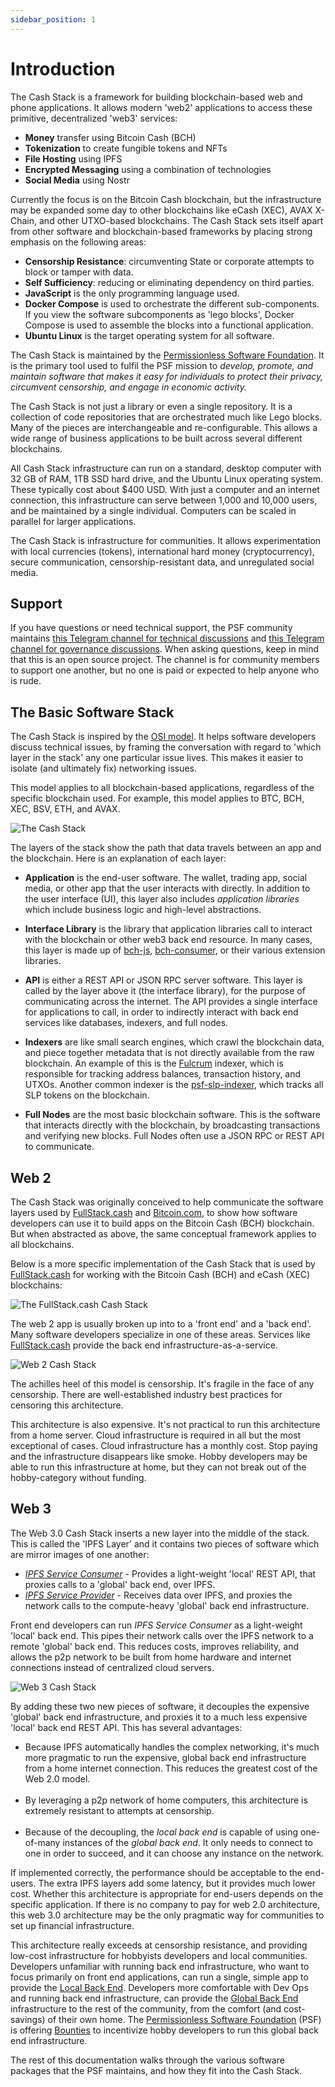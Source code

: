 ```yaml
---
sidebar_position: 1
---
```


# Introduction

The Cash Stack is a framework for building blockchain-based web and phone applications. It allows modern 'web2' applications to access these primitive, decentralized 'web3' services:

- **Money** transfer using Bitcoin Cash (BCH)
- **Tokenization** to create fungible tokens and NFTs
- **File Hosting** using IPFS
- **Encrypted Messaging** using a combination of technologies
- **Social Media** using Nostr


Currently the focus is on the Bitcoin Cash blockchain, but the infrastructure may be expanded some day to other blockchains like eCash (XEC), AVAX X-Chain, and other UTXO-based blockchains. The Cash Stack sets itself apart from other software and blockchain-based frameworks by placing strong emphasis on the following areas:

- **Censorship Resistance**: circumventing State or corporate attempts to block or tamper with data.
- **Self Sufficiency**: reducing or eliminating dependency on third parties.
- **JavaScript** is the only programming language used.
- **Docker Compose** is used to orchestrate the different sub-components. If you view the software subcomponents as 'lego blocks', Docker Compose is used to assemble the blocks into a functional application.
- **Ubuntu Linux** is the target operating system for all software.

The Cash Stack is maintained by the [Permissionless Software Foundation](https://psfoundation.info). It is the primary tool used to fulfil the PSF mission to *develop, promote, and maintain software that makes it easy for individuals to protect their privacy, circumvent censorship, and engage in economic activity.*

The Cash Stack is not just a library or even a single repository. It is a collection of code repositories that are orchestrated much like Lego blocks. Many of the pieces are interchangeable and re-configurable. This allows a wide range of business applications to be built across several different blockchains.

All Cash Stack infrastructure can run on a standard, desktop computer with 32 GB of RAM, 1TB SSD hard drive, and the Ubuntu Linux operating system. These typically cost about $400 USD. With just a computer and an internet connection, this infrastructure can serve between 1,000 and 10,000 users, and be maintained by a single individual. Computers can be scaled in parallel for larger applications.

The Cash Stack is infrastructure for communities. It allows experimentation with local currencies (tokens), international hard money (cryptocurrency), secure communication, censorship-resistant data, and unregulated social media.

## Support

If you have questions or need technical support, the PSF community maintains [this Telegram channel for technical discussions](https://t.me/bch_js_toolkit) and [this Telegram channel for governance discussions](https://t.me/permissionless_software). When asking questions, keep in mind that this is an open source project. The channel is for community members to support one another, but no one is paid or expected to help anyone who is rude.

## The Basic Software Stack

The Cash Stack is inspired by the [OSI model](https://www.bmc.com/blogs/osi-model-7-layers/). It helps software developers discuss technical issues, by framing the conversation with regard to 'which layer in the stack' any one particular issue lives. This makes it easier to isolate (and ultimately fix) networking issues.

This model applies to all blockchain-based applications, regardless of the specific blockchain used. For example, this model applies to BTC, BCH, XEC, BSV, ETH, and AVAX.


![The Cash Stack](./img/cash-stack-rough.png)

The layers of the stack show the path that data travels between an app and the blockchain. Here is an explanation of each layer:

- **Application** is the end-user software. The wallet, trading app, social media, or other app that the user interacts with directly. In addition to the user interface (UI), this layer also includes *application libraries* which include business logic and high-level abstractions.

- **Interface Library** is the library that application libraries call to interact with the blockchain or other web3 back end resource. In many cases, this layer is made up of [bch-js](https://www.npmjs.com/package/@psf/bch-js), [bch-consumer](https://www.npmjs.com/package/bch-consumer), or their various extension libraries.

- **API** is either a REST API or JSON RPC server software. This layer is called by the layer above it (the interface library), for the purpose of communicating across the internet. The API provides a single interface for applications to call, in order to indirectly interact with back end services like databases, indexers, and full nodes.

- **Indexers** are like small search engines, which crawl the blockchain data, and piece together metadata that is not directly available from the raw blockchain. An example of this is the [Fulcrum](https://github.com/Permissionless-Software-Foundation/docker-fulcrum) indexer, which is responsible for tracking address balances, transaction history, and UTXOs. Another common indexer is the [psf-slp-indexer](https://github.com/Permissionless-Software-Foundation/psf-slp-indexer), which tracks all SLP tokens on the blockchain.

- **Full Nodes** are the most basic blockchain software. This is the software that interacts directly with the blockchain, by broadcasting transactions and verifying new blocks. Full Nodes often use a JSON RPC or REST API to communicate.

## Web 2

The Cash Stack was originally conceived to help communicate the software layers used by [FullStack.cash](https://fullstack.cash) and [Bitcoin.com](https://bitcoin.com/), to show how software developers can use it to build apps on the Bitcoin Cash (BCH) blockchain. But when abstracted as above, the same conceptual framework applies to all blockchains.

Below is a more specific implementation of the Cash Stack that is used by [FullStack.cash](https://fullstack.cash) for working with the Bitcoin Cash (BCH) and eCash (XEC) blockchains:

![The FullStack.cash Cash Stack](./img/cash-stack-annotated.png)

The web 2 app is usually broken up into to a 'front end' and a 'back end'. Many software developers specialize in one of these areas. Services like [FullStack.cash](https://fullstack.cash) provide the back end infrastructure-as-a-service.

![Web 2 Cash Stack](./img/cash-stack-web-2.png)

The achilles heel of this model is censorship. It's fragile in the face of any censorship. There are well-established industry best practices for censoring this architecture.

This architecture is also expensive. It's not practical to run this architecture from a home server. Cloud infrastructure is required in all but the most exceptional of cases. Cloud infrastructure has a monthly cost. Stop paying and the infrastructure disappears like smoke. Hobby developers may be able to run this infrastructure at home, but they can not break out of the hobby-category without funding.

## Web 3

The Web 3.0 Cash Stack inserts a new layer into the middle of the stack. This is called the 'IPFS Layer' and it contains two pieces of software which are mirror images of one another:

- *[IPFS Service Consumer](/docs/local-back-end/ipfs-bch-wallet-consumer)* - Provides a light-weight 'local' REST API, that proxies calls to a 'global' back end, over IPFS.
- *[IPFS Service Provider](/docs/global-back-end/ipfs-bch-wallet-service)* - Receives data over IPFS, and proxies the network calls to the compute-heavy 'global' back end infrastructure.

Front end developers can run *IPFS Service Consumer* as a light-weight 'local' back end. This pipes their network calls over the IPFS network to a remote 'global' back end. This reduces costs, improves reliability, and allows the p2p network to be built from home hardware and internet connections instead of centralized cloud servers.

![Web 3 Cash Stack](./img/web-3-cash-stack.png)

By adding these two new pieces of software, it decouples the expensive 'global' back end infrastructure, and proxies it to a much less expensive 'local' back end REST API. This has several advantages:

- Because IPFS automatically handles the complex networking, it's much more pragmatic to run the expensive, global back end infrastructure from a home internet connection. This reduces the greatest cost of the Web 2.0 model.<br /><br />
- By leveraging a p2p network of home computers, this architecture is extremely resistant to attempts at censorship.<br /><br />
- Because of the decoupling, the _local back end_ is capable of using one-of-many instances of the _global back end_. It only needs to connect to one in order to succeed, and it can choose any instance on the network.

If implemented correctly, the performance should be acceptable to the end-users. The extra IPFS layers add some latency, but it provides much lower cost. Whether this architecture is appropriate for end-users depends on the specific application. If there is no company to pay for web 2.0 architecture, this web 3.0 architecture may be the only pragmatic way for communities to set up financial infrastructure.

This architecture really exceeds at censorship resistance, and providing low-cost infrastructure for hobbyists developers and local communities. Developers unfamiliar with running back end infrastructure, who want to focus primarily on front end applications, can run a single, simple app to provide the [Local Back End](/docs/local-back-end). Developers more comfortable with Dev Ops and running back end infrastructure, can provide the [Global Back End](/docs/global-back-end) infrastructure to the rest of the community, from the comfort (and cost-savings) of their own home. The [Permissionless Software Foundation](https://psfoundation.info) (PSF) is offering [Bounties](https://github.com/Permissionless-Software-Foundation/bounties) to incentivize hobby developers to run this global back end infrastructure.

The rest of this documentation walks through the various software packages that the PSF maintains, and how they fit into the Cash Stack.
